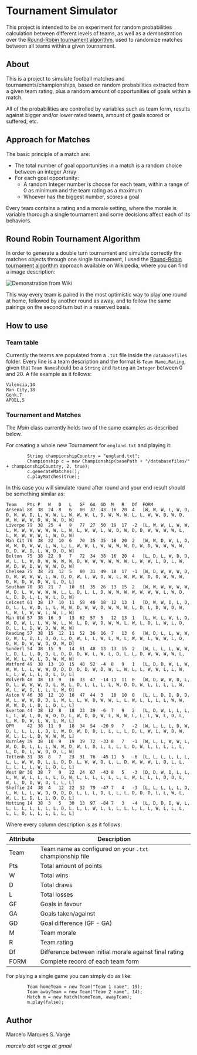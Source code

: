 # Tournament Simulator

This project is intended to be an experiment for random probabilities calculation between different levels of teams, as 
well as a demonstration over the [Round-Robin tournament algorithm](https://en.wikipedia.org/wiki/Round-robin_tournament), 
used to randomize matches between all teams within a given tournament.

## About

This is a project to simulate football matches and tournaments/championships, based on random probabilities extracted 
from a given team rating, plus a random amount of opportunities of goals within a match.

All of the probabilities are controlled by variables such as team form, results against bigger and/or lower rated teams, 
amount of goals scored or suffered, etc.

## Approach for Matches

The basic principle of a match are:

* The total number of goal opportunities in a match is a random choice between an integer Array
* For each goal opportunity:
  * A random Integer number is choose for each team, within a range of 0 as minimum and the team rating as a maximum
  * Whoever has the biggest number, scores a goal
  
Every team contains a rating and a morale setting, where the morale is variable thorough a single tournament and some 
decisions affect each of its behaviors.

## Round Robin Tournament Algorithm

In order to generate a double turn tournament and simulate correctly the matches objects through one single tournament, 
I used the [Round-Robin tournament algorithm](https://en.wikipedia.org/wiki/Round-robin_tournament) approach available 
on Wikipedia, where you can find a image description:

![Demonstration from Wiki](https://upload.wikimedia.org/wikipedia/commons/b/b7/Round-robin_tournament_10teams_en.png)

This way every team is paired in the most optimistic way to play one round at home, followed by another round as away, 
and to follow the same pairings on the second turn but in a reserved basis.

## How to use

### Team table

Currently the teams are populated from a `.txt` file inside the `databasefiles` folder. Every line is a team description 
and the format is `Team Name,Rating`, given that `Team Name`should be a `String` and `Rating` an `Integer` between 0 
and 20. A file example as it follows:

```
Valencia,14
Man City,18
Genk,7
APOEL,5
``` 

### Tournament and Matches

The _Main_ class currently holds two of the same examples as described below.

For creating a whole new Tournament for `england.txt` and playing it:

```$xslt
        String championshipCountry = "england.txt";
        Championship c = new Championship(basePath + "/databasefiles/" + championshipCountry, 2, true);
        c.generateMatches();
        c.playMatches(true);
```

In this case you will simulate round after round and your end result should be something similar as:

```
Team	Pts	P	W	D	L	GF	GA	GD	M	R	Df	FORM
Arsenal	80	38	24	8	6	80	37	43	16	20	4	[W, W, W, L, W, D, D, W, W, D, L, W, W, L, W, W, W, L, D, W, W, W, L, L, W, W, D, W, D, W, W, W, W, D, W, W, D, W]
Liverpo	79	38	25	4	9	77	27	50	19	17	-2	[L, W, W, L, W, W, L, W, W, W, W, W, W, L, W, L, W, W, L, W, D, W, D, D, W, W, W, W, L, L, W, W, W, W, L, W, D, W]
Man Cit	76	38	22	10	6	70	35	35	18	20	2	[W, W, D, W, L, D, W, W, D, W, W, L, W, L, L, W, W, L, W, W, W, W, D, W, D, W, W, W, W, D, D, W, D, L, W, D, D, W]
Bolton	75	38	22	9	7	72	34	38	16	20	4	[L, D, L, W, D, D, W, L, L, W, D, W, W, W, W, D, W, W, W, W, W, W, L, W, W, L, D, L, W, W, D, W, D, W, W, W, D, W]
Chelsea	75	38	21	12	5	80	31	49	18	17	-1	[W, D, W, W, W, D, D, W, W, W, W, L, W, D, D, W, L, W, D, W, L, W, W, W, D, D, W, W, W, D, W, D, W, D, W, L, D, L]
Southam	70	38	21	7	10	61	35	26	13	15	2	[W, W, W, W, W, W, W, D, L, W, W, W, W, L, L, D, L, L, D, W, W, W, W, W, W, W, L, W, D, L, D, D, L, L, W, L, D, W]
Leicest	61	38	17	10	11	58	40	18	12	13	1	[D, W, W, D, L, D, D, L, L, W, D, L, L, W, W, D, W, W, D, W, W, W, L, D, L, D, W, D, W, L, W, L, W, W, L, W, L, W]
Man Utd	57	38	16	9	13	62	57	5	12	13	1	[L, W, L, W, L, D, W, D, W, L, L, W, W, L, W, L, D, W, D, W, W, L, W, L, D, L, W, L, D, D, L, L, D, W, D, W, W, W]
Reading	57	38	15	12	11	52	36	16	7	13	6	[W, D, L, L, W, W, D, W, L, D, L, D, D, L, D, W, L, L, W, L, W, L, W, W, L, W, W, L, D, D, W, D, W, W, D, D, W, D]
Sunderl	54	38	15	9	14	61	48	13	13	15	2	[W, L, L, L, W, W, L, D, L, L, D, D, L, D, D, D, W, L, W, L, D, L, L, D, W, W, W, W, L, W, W, L, W, L, D, W, W, W]
Watford	49	38	13	10	15	48	52	-4	8	9	1	[L, D, D, W, L, W, W, W, L, L, W, W, D, D, D, D, D, W, D, W, L, W, L, L, W, W, L, L, W, L, L, W, L, L, D, L, D, L]
Wolverh	48	38	13	9	16	33	47	-14	11	11	0	[W, D, W, W, D, L, D, L, W, W, W, D, L, W, L, D, L, L, L, L, W, D, D, W, L, L, L, L, W, W, L, W, D, L, L, L, W, D]
Aston V	46	38	12	10	16	47	44	3	10	10	0	[L, L, D, D, D, D, W, L, W, W, D, D, L, W, L, L, W, D, W, W, L, L, W, L, L, L, L, W, W, W, W, D, L, D, L, D, L, L]
Everton	44	38	12	8	18	33	39	-6	7	9	2	[L, D, W, L, L, L, L, L, W, L, D, W, D, D, L, W, D, D, W, L, W, W, L, L, L, W, L, D, L, L, W, D, W, L, W, L, W, L]
QPR   	42	38	11	9	18	34	54	-20	9	7	-2	[W, L, L, L, D, W, D, L, L, L, L, D, L, W, D, W, D, D, L, L, L, L, D, L, W, L, W, D, W, W, L, L, L, D, W, W, W, L]
Burnley	39	38	10	9	19	39	72	-33	8	7	-1	[W, L, L, W, W, L, W, D, D, L, L, L, W, W, D, W, L, D, L, L, L, L, D, W, L, L, L, L, L, L, D, D, L, W, D, D, L, W]
Tottenh	31	38	8	7	23	31	76	-45	11	5	-6	[L, L, L, L, L, L, L, L, W, W, D, L, L, D, D, L, W, W, D, L, L, D, W, W, W, L, D, L, L, L, L, L, L, W, L, D, L, L]
West Br	30	38	7	9	22	24	67	-43	8	5	-3	[D, D, W, D, L, L, L, W, W, L, L, L, L, D, W, L, L, L, L, L, L, L, W, L, L, L, D, D, L, W, L, D, D, W, D, L, L, L]
Sheffie	24	38	4	12	22	32	79	-47	7	4	-3	[L, L, L, L, L, D, L, W, L, L, W, D, D, D, D, L, L, L, D, L, L, L, D, D, D, L, L, W, L, W, L, L, D, L, L, D, D, L]
Notting	14	38	3	5	30	13	97	-84	7	3	-4	[L, D, D, D, W, L, L, L, L, L, L, L, L, D, L, L, L, W, L, L, L, L, L, L, L, W, L, L, L, L, L, D, L, L, L, L, L, L]
```

Where every column description is as it follows:

| Attribute| Description | 
| ---------| ----------- |
| Team | Team name as configured on your `.txt` championship file |
| Pts | Total amount of points |
| W | Total wins |
| D | Total draws |
| L | Total losses|
| GF | Goals in favour |
| GA | Goals taken/against |
| GD | Goal difference (GF - GA) |
| M | Team morale | 
| R | Team rating |
| Df | Difference between initial morale against final rating |
| FORM | Complete record of each team form |


For playing a single game you can simply do as like:

```
        Team homeTeam = new Team("Team 1 name", 19);
        Team awayTeam = new Team("Team 2 name", 14);
        Match m = new Match(homeTeam, awayTeam);
        m.play(false);
```

## Author

Marcelo Marques S. Varge

_marcelo dot varge at gmail_
